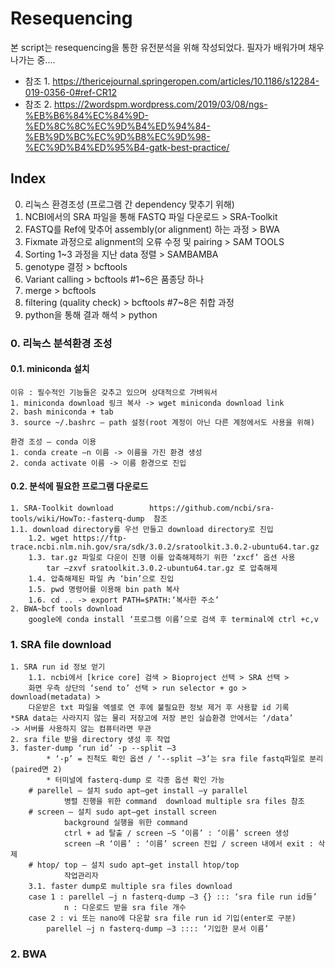 # Resequencing
본 script는 resequencing을 통한 유전분석을 위해 작성되었다. 필자가 배워가며 채우나가는 중....
 + 참조 1. https://thericejournal.springeropen.com/articles/10.1186/s12284-019-0356-0#ref-CR12
 + 참조 2. https://2wordspm.wordpress.com/2019/03/08/ngs-%EB%B6%84%EC%84%9D-%ED%8C%8C%EC%9D%B4%ED%94%84-%EB%9D%BC%EC%9D%B8%EC%9D%98-%EC%9D%B4%ED%95%B4-gatk-best-practice/

## Index

0. 리눅스 환경조성 (프로그램 간 dependency 맞추기 위해)
1. NCBI에서의 SRA 파일을 통해 FASTQ 파일 다운로드 > SRA-Toolkit
2. FASTQ를 Ref에 맞추어 assembly(or alignment) 하는 과정 > BWA
3. Fixmate 과정으로 alignment의 오류 수정 및 pairing > SAM TOOLS
4. Sorting 1~3 과정을 지난 data 정렬 > SAMBAMBA
5. genotype 결정 > bcftools
6. Variant calling > bcftools             #1~6은 품종당 하나
7. merge > bcftools
8. filtering (quality check) > bcftools    #7~8은 취합 과정
9. python을 통해 결과 해석 > python

### 0. 리눅스 분석환경 조성 
#### 0.1. miniconda 설치
	이유 : 필수적인 기능들은 갖추고 있으며 상대적으로 가벼워서
	1. miniconda download 링크 복사 -> wget miniconda download link
	2. bash miniconda + tab
	3. source ~/.bashrc – path 설정(root 계정이 아닌 다른 계정에서도 사용을 위해)

	환경 조성 – conda 이용
	1. conda create –n 이름 -> 이름을 가진 환경 생성
	2. conda activate 이름 -> 이름 환경으로 진입

#### 0.2. 분석에 필요한 프로그램 다운로드
	1. SRA-Toolkit download        https://github.com/ncbi/sra-tools/wiki/HowTo:-fasterq-dump  참조
    1.1. download directory를 우선 만들고 download directory로 진입
		1.2. wget https://ftp-trace.ncbi.nlm.nih.gov/sra/sdk/3.0.2/sratoolkit.3.0.2-ubuntu64.tar.gz
		1.3. tar.gz 파일로 다운이 진행 이를 압축해제하기 위한 ‘zxcf’ 옵션 사용
			tar –zxvf sratoolkit.3.0.2-ubuntu64.tar.gz 로 압축해제
		1.4. 압축해제된 파일 內 ‘bin’으로 진입
		1.5. pwd 명령어를 이용해 bin path 복사
		1.6. cd .. -> export PATH=$PATH:‘복사한 주소’
	2. BWA~bcf tools download
		google에 conda install ‘프로그램 이름’으로 검색 후 terminal에 ctrl +c,v
    
### 1. SRA file download 
	1. SRA run id 정보 얻기
		1.1. ncbi에서 [krice core] 검색 > Bioproject 선택 > SRA 선택 > 
		화면 우측 상단의 ‘send to’ 선택 > run selector + go > download(metadata) > 
		다운받은 txt 파일을 엑셀로 연 후에 불필요한 정보 제거 후 사용할 id 기록
	*SRA data는 사라지지 않는 물리 저장고에 저장 본인 실습환경 안에서는 ‘/data’
	-> 서버를 사용하지 않는 컴퓨터라면 무관
	2. sra file 받을 directory 생성 후 작업
	3. faster-dump ‘run id’ -p --split –3
			* ‘-p’ = 진척도 확인 옵션 / ‘--split –3’는 sra file fastq파일로 분리(paired면 2)
			* 터미널에 fasterq-dump 로 각종 옵션 확인 가능
		# parellel – 설치 sudo apt–get install –y parallel      
				병렬 진행을 위한 command  download multiple sra files 참조
		# screen – 설치 sudo apt–get install screen
				background 실행을 위한 command
				ctrl + ad 탈출 / screen –S ‘이름’ : ‘이름’ screen 생성 
				screen –R ‘이름’ : ‘이름’ screen 진입 / screen 내에서 exit : 삭제
		# htop/ top – 설치 sudo apt–get install htop/top
				작업관리자
		3.1. faster dump로 multiple sra files download
		case 1 : parellel –j n fasterq-dump –3 {} ::: ‘sra file run id들’
				n : 다운로드 받을 sra file 개수  
		case 2 : vi 또는 nano에 다운할 sra file run id 기입(enter로 구분)
			parellel –j n fasterq-dump –3 :::: ‘기입한 문서 이름’
   
### 2. BWA      
